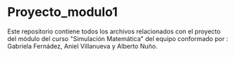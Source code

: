 # Proyecto_modulo1
Este repositorio contiene todos los archivos relacionados con el proyecto del módulo del curso "Simulación Matemática" del equipo conformado por : Gabriela Fernádez, Aniel Villanueva y Alberto Nuño.

